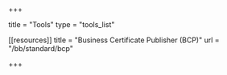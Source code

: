 +++

title = "Tools"
type = "tools_list"

[[resources]]
title = "Business Certificate Publisher (BCP)"
url = "/bb/standard/bcp"

+++
